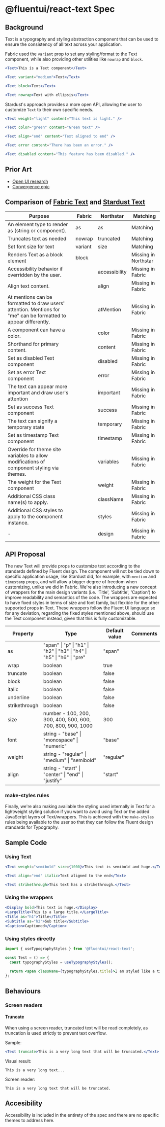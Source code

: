 # @fluentui/react-text Spec

## Background

Text is a typography and styling abstraction component that can be used to ensure the consistency of all text across your application.

Fabric used the `variant` prop to set any styling/format to the Text component, while also providing other utilities like `nowrap` and `block`.

```jsx
<Text>This is a Text component</Text>

<Text variant="medium">Text</Text>

<Text block>Text</Text>

<Text nowrap>Text with ellipsis</Text>
```

Stardust's approach provides a more open API, allowing the user to customize `Text` to their own specific needs.

```jsx
<Text weight="light" content="This text is light." />

<Text color="green" content="Green text" />

<Text align="end" content="Text aligned to end" />

<Text error content="There has been an error." />

<Text disabled content="This feature has been disabled." />
```

## Prior Art

- [Open UI research](https://github.com/openui/open-ui/pull/351)
- [Convergence epic](https://github.com/microsoft/fluentui/issues/16847)

## Comparison of [Fabric Text](https://developer.microsoft.com/en-us/fluentui#/controls/web/text) and [Stardust Text](https://fluentsite.z22.web.core.windows.net/0.56.0/components/text/definition)

| Purpose                                                                                                          | Fabric  | Northstar     | Matching             |
| ---------------------------------------------------------------------------------------------------------------- | ------- | ------------- | -------------------- |
| An element type to render as (string or component).                                                              | as      | as            | Matching             |
| Truncates text as needed                                                                                         | nowrap  | truncated     | Matching             |
| Set font size for text                                                                                           | variant | size          | Matching             |
| Renders Text as a block element                                                                                  | block   |               | Missing in Northstar |
| Accessibility behavior if overridden by the user.                                                                |         | accessibility | Missing in Fabric    |
| Align text content.                                                                                              |         | align         | Missing in Fabric    |
| At mentions can be formatted to draw users' attention. Mentions for "me" can be formatted to appear differently. |         | atMention     | Missing in Fabric    |
| A component can have a color.                                                                                    |         | color         | Missing in Fabric    |
| Shorthand for primary content.                                                                                   |         | content       | Missing in Fabric    |
| Set as disabled Text component                                                                                   |         | disabled      | Missing in Fabric    |
| Set as error Text component                                                                                      |         | error         | Missing in Fabric    |
| The text can appear more important and draw user's attention                                                     |         | important     | Missing in Fabric    |
| Set as success Text component                                                                                    |         | success       | Missing in Fabric    |
| The text can signify a temporary state                                                                           |         | temporary     | Missing in Fabric    |
| Set as timestamp Text component                                                                                  |         | timestamp     | Missing in Fabric    |
| Override for theme site variables to allow modifications of component styling via themes.                        |         | variables     | Missing in Fabric    |
| The weight for the Text component                                                                                |         | weight        | Missing in Fabric    |
| Additional CSS class name(s) to apply.                                                                           |         | className     | Missing in Fabric    |
| Additional CSS styles to apply to the component instance.                                                        |         | styles        | Missing in Fabric    |
| -                                                                                                                |         | design        | Missing in Fabric    |

## API Proposal

The new Text will provide props to customize text according to the standards defined by Fluent design. The component will not be tied down to specific application usage, like Stardust did, for example, with `mention` and `timestamp` props, and will allow a bigger degree of freedom when customizing, unlike we did in Fabric.
We're also introducing a new concept of wrappers for the main design variants (i.e. 'Title', 'Subtitle', 'Caption') to improve readability and semantics of the code. The wrappers are expected to have fixed styles in terms of size and font family, but flexible for the other supported props in Text.
These wrappers follow the Fluent UI language so for any deviation, regarding the fixed styles mentioned above, should use the Text component instead, given that this is fully customizable.

| Property      | Type                                                                   | Default value | Comments |
| ------------- | ---------------------------------------------------------------------- | ------------- | -------- |
| as            | "span" \| "p" \| "h1" \| "h2" \| "h3" \| "h4" \| "h5" \| "h6" \| "pre" | "span"        |          |
| wrap          | boolean                                                                | true          |          |
| truncate      | boolean                                                                | false         |          |
| block         | boolean                                                                | false         |          |
| italic        | boolean                                                                | false         |          |
| underline     | boolean                                                                | false         |          |
| strikethrough | boolean                                                                | false         |          |
| size          | number - 100, 200, 300, 400, 500, 600, 700, 800, 900, 1000             | 300           |          |
| font          | string - "base" \| "monospace" \| "numeric"                            | "base"        |          |
| weight        | string - "regular" \| "medium" \| "semibold"                           | "regular"     |          |
| align         | string - "start" \| "center" \| "end" \| "justify"                     | "start"       |          |

### make-styles rules

Finally, we're also making available the styling used internally in Text for a lightweight styling solution if you want to avoid using Text or the added JavaScript layers of Text/wrappers.
This is achieved with the `make-styles` rules being available to the user so that they can follow the Fluent design standards for Typography.

## Sample Code

### Using Text

```jsx
<Text weight="semibold" size={1000}>This text is semibold and huge.</Text>

<Text align="end" italic>Text aligned to the end</Text>

<Text strikethrough>This text has a strikethrough.</Text>
```

### Using the wrappers

```jsx
<Display bold>This text is huge.</Display>
<LargeTitle>This is a large title.</LargeTitle>
<Title as="h1">Title</Title>
<Subtitle as="h2">Sub title</Subtitle>
<Caption>Captioned</Caption>
```

### Using styles directly

```jsx
import { useTypographyStyles } from '@fluentui/react-text';

const Test = () => {
  const typographyStyles = useTypographyStyles();

  return <span className={typographyStyles.title}>I am styled like a title</span>;
};
```

## Behaviours

### Screen readers

#### Truncate

When using a screen reader, truncated text will be read completely, as truncation is used strictly to prevent text overflow.

Sample:

```jsx
<Text truncate>This is a very long text that will be truncated.</Text>
```

Visual result:

```
This is a very long text...
```

Screen reader:

```
This is a very long text that will be truncated.
```

## Accesibility

Accessibility is included in the entirety of the spec and there are no specific themes to address here.
